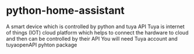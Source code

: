 # python-home-assistant

A smart device which is controlled by python and tuya API 
Tuya is internet of things (IOT) cloud platform which helps to connect the hardware to cloud and then can be controlled by their API 
You will need Tuya account and tuyaopenAPI pyhton package
